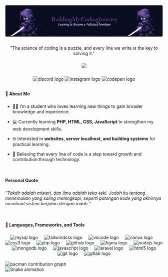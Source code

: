 <div align="center">
  <img src="src\header-image.png"  />
</div>

#####

<p align="center">"The science of coding is a puzzle, and every line we write is the key to solving it."</p>

#####

<div align="center">
  <img src="https://visitor-badge.laobi.icu/badge?page_id=F.F&left_color=black&right_color=mediumpurple&left_text=%F0%9F%91%8B%20Hi%20there!%20Thanks%20for%20dropping%20by."  />
</div>

#####

<div align="center">
  <img src="https://raw.githubusercontent.com/maurodesouza/profile-readme-generator/master/src/assets/icons/social/discord/default.svg" width="36" height="24" alt="discord logo"  />

  <img src="https://raw.githubusercontent.com/maurodesouza/profile-readme-generator/master/src/assets/icons/social/instagram/default.svg" width="36" height="24" alt="instagram logo"  />
  
  <img src="https://raw.githubusercontent.com/maurodesouza/profile-readme-generator/master/src/assets/icons/social/codepen/default.svg" width="36" height="24" alt="codepen logo"  />
</div>

##

<h4 align="left">🌱 About Me</h4>

###

- <p align="left">👨‍🎓 I’m a student who loves learning new things to gain broader knowledge and experience.</p>
- <p align="left">💻 Currently learning <strong>PHP, HTML, CSS, JavaScript</strong> to strengthen my web development skills.</p>
- <p align="left">🌐 Interested in <strong>websites, server localhost, and building systems</strong> for practical learning.</p>
- <p align="left">🚀 Believing that every line of code is a step toward growth and contribution through technology.</p>

<br>

<h4 align="left">Personal Quote</h4>

###

*“Takdir adalah misteri, dan ilmu adalah teka-teki. Jodoh itu tentang menemukan yang saling melengkapi, seperti potongan kode yang akhirnya membuat sistem berjalan dengan indah.”*

<br>

<h4 align="left">🎯 Languages, Frameworks, and Tools</h4>

###

<div align="center">
  <img src="https://cdn.jsdelivr.net/gh/devicons/devicon/icons/mysql/mysql-original.svg" height="26" alt="mysql logo"  />
  <img width="12" />
  <img src="https://cdn.simpleicons.org/tailwindcss/06B6D4" height="26" alt="tailwindcss logo"  />
  <img width="12" />
  <img src="https://cdn.jsdelivr.net/gh/devicons/devicon/icons/vscode/vscode-original.svg" height="26" alt="vscode logo"  />
  <img width="12" />
  <img src="https://cdn.jsdelivr.net/gh/devicons/devicon/icons/canva/canva-original.svg" height="26" alt="canva logo"  />
  <img width="12" />
  <img src="https://cdn.jsdelivr.net/gh/devicons/devicon/icons/css3/css3-original.svg" height="26" alt="css3 logo"  />
  <img width="12" />
  <img src="https://skillicons.dev/icons?i=php" height="26" alt="php logo"  />
  <img width="12" />
  <img src="https://skillicons.dev/icons?i=github" height="26" alt="github logo"  />
  <img width="12" />
  <img src="https://cdn.jsdelivr.net/gh/devicons/devicon/icons/figma/figma-original.svg" height="26" alt="figma logo"  />
  <img width="12" />
  <img src="https://cdn.simpleicons.org/nodedotjs/339933" height="26" alt="nodejs logo"  />
  <img width="12" />
  <img src="https://cdn.jsdelivr.net/gh/devicons/devicon/icons/mongodb/mongodb-original.svg" height="26" alt="mongodb logo"  />
  <img width="12" />
  <img src="https://skillicons.dev/icons?i=js" height="26" alt="javascript logo"  />
  <img width="12" />
  <img src="https://cdn.jsdelivr.net/gh/devicons/devicon/icons/laravel/laravel-original.svg" height="26" alt="laravel logo"  />
  <img width="12" />
  <img src="https://cdn.jsdelivr.net/gh/devicons/devicon/icons/html5/html5-original.svg" height="26" alt="html5 logo"  />
  <img width="12" />
  <img src="https://cdn.jsdelivr.net/gh/devicons/devicon/icons/git/git-original.svg" height="26" alt="git logo"  />
  <img width="12" />
  <img src="https://cdn.jsdelivr.net/gh/devicons/devicon/icons/gitlab/gitlab-original.svg" height="26" alt="gitlab logo"  />
</div>

<br>

<picture>
  <source media="(prefers-color-scheme: dark)" srcset="https://raw.githubusercontent.com/F/F/output/pacman-contribution-graph-dark.svg">
  <source media="(prefers-color-scheme: light)" srcset="https://raw.githubusercontent.com/F/F/output/pacman-contribution-graph.svg">
  <img alt="pacman contribution graph" src="https://raw.githubusercontent.com/F/F/output/pacman-contribution-graph.svg">
</picture>

<br>

<img src="https://raw.githubusercontent.com/F/F/output/snake.svg" alt="Snake animation" />
